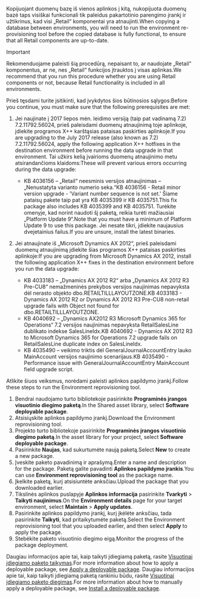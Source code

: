 <span data-ttu-id="b61b7-101">Kopijuojant duomenų bazę iš vienos aplinkos į kitą, nukopijuota duomenų bazė taps visiškai funkcionali tik paleidus pakartotinio parengimo įrankį ir užtikrinus, kad visi „Retail“ komponentai yra atnaujinti.</span><span class="sxs-lookup"><span data-stu-id="b61b7-101">When copying a database between environments, you will need to run the environment re-provisioning tool before the copied database is fully functional, to ensure that all Retail components are up-to-date.</span></span>

> [!IMPORTANT]
> <span data-ttu-id="b61b7-102">Rekomenduojame paleisti šią procedūrą, nepaisant to, ar naudojate „Retail“ komponentus, ar ne, nes „Retail“ funkcijos įtrauktos į visas aplinkas.</span><span class="sxs-lookup"><span data-stu-id="b61b7-102">We recommend that you run this procedure whether you are using Retail components or not, because Retail functionality is included in all environments.</span></span> 

<span data-ttu-id="b61b7-103">Prieš tęsdami turite įsitikinti, kad įvykdytos šios būtinosios sąlygos:</span><span class="sxs-lookup"><span data-stu-id="b61b7-103">Before you continue, you must make sure that the following prerequisites are met:</span></span>
1. <span data-ttu-id="b61b7-104">Jei naujinate į 2017 liepos mėn. leidimo versiją (taip pat vadinamą 7.2) 7.2.11792.56024, prieš paleisdami duomenų atnaujinimą toje aplinkoje, įdiekite programos X++ karštąsias pataisas paskirties aplinkoje.</span><span class="sxs-lookup"><span data-stu-id="b61b7-104">If you are upgrading to the July 2017 release (also known as 7.2) 7.2.11792.56024, apply the following application X++ hotfixes in the destination environment before running the data upgrade in that environment.</span></span> <span data-ttu-id="b61b7-105">Tai užkirs kelią įvairioms duomenų atnaujinimo metu atsirandančioms klaidoms:</span><span class="sxs-lookup"><span data-stu-id="b61b7-105">These will prevent various errors occurring during the data upgrade:</span></span>

    - <span data-ttu-id="b61b7-106">KB 4036156 – „Retail“ neesminis versijos atnaujinimas – „Nenustatyta varianto numerio seka.“</span><span class="sxs-lookup"><span data-stu-id="b61b7-106">KB 4036156 - Retail minor version upgrade - 'Variant number sequence is not set.'</span></span> <span data-ttu-id="b61b7-107">Šiame pataisų pakete taip pat yra KB 4035399 ir KB 4035751.</span><span class="sxs-lookup"><span data-stu-id="b61b7-107">This fix package also includes KB 4035399 and KB 4035751.</span></span> <span data-ttu-id="b61b7-108">Turėkite omenyje, kad norint naudoti šį paketą, reikia turėti mažiausiai „Platform Update 9“.</span><span class="sxs-lookup"><span data-stu-id="b61b7-108">Note that you must have a minimum of Platform Update 9 to use this package.</span></span> <span data-ttu-id="b61b7-109">Jei nesate tikri, įdiekite naujausius dvejetainius failus.</span><span class="sxs-lookup"><span data-stu-id="b61b7-109">If you are unsure, install the latest binaries.</span></span>
    
2. <span data-ttu-id="b61b7-110">Jei atnaujinate iš „Microsoft Dynamics AX 2012“, prieš paleisdami duomenų atnaujinimą įdiekite šias programos X++ pataisas paskirties aplinkoje:</span><span class="sxs-lookup"><span data-stu-id="b61b7-110">If you are upgrading from Microsoft Dynamics AX 2012, install the following application X++ fixes in the destination environment before you run the data upgrade:</span></span>
    - <span data-ttu-id="b61b7-111">KB 4033183 – „Dynamics AX 2012 R2“ arba „Dynamics AX 2012 R3 Pre-CU8“ nemažmeninės prekybos versijos naujinimas nepavyksta dėl nerasto objekto dbo.RETAILTILLLAYOUTZONE.</span><span class="sxs-lookup"><span data-stu-id="b61b7-111">KB 4033183 - Dynamics AX 2012 R2 or Dynamics AX 2012 R3 Pre-CU8 non-retail upgrade fails with Object not found for dbo.RETAILTILLLAYOUTZONE.</span></span>
    - <span data-ttu-id="b61b7-112">KB 4040692 – „Dynamics AX2012 R3 Microsoft Dynamics 365 for Operations“ 7.2 versijos naujinimas nepavyksta RetailSalesLine dublikato indekse SalesLineIdx.</span><span class="sxs-lookup"><span data-stu-id="b61b7-112">KB 4040692 - Dynamics AX 2012 R3 to Microsoft Dynamics 365 for Operations 7.2 upgrade fails on RetailSalesLine duplicate index on SalesLineIdx.</span></span>
    - <span data-ttu-id="b61b7-113">KB 4035490 – veikimo triktis dėl GeneralJournalAccountEntry lauko MainAccount versijos naujinimo scenarijaus.</span><span class="sxs-lookup"><span data-stu-id="b61b7-113">KB 4035490 - Performance issue with GeneralJournalAccountEntry MainAccount field upgrade script.</span></span>


<span data-ttu-id="b61b7-114">Atlikite šiuos veiksmus, norėdami paleisti aplinkos papildymo įrankį.</span><span class="sxs-lookup"><span data-stu-id="b61b7-114">Follow these steps to run the Environment reprovisioning tool.</span></span>

1. <span data-ttu-id="b61b7-115">Bendrai naudojamo turto bibliotekoje pasirinkite **Programinės įrangos visuotinio diegimo paketą**.</span><span class="sxs-lookup"><span data-stu-id="b61b7-115">In the Shared asset library, select **Software deployable package**.</span></span>
2. <span data-ttu-id="b61b7-116">Atsisiųskite aplinkos papildymo įrankį.</span><span class="sxs-lookup"><span data-stu-id="b61b7-116">Download the Environment reprovisioning tool.</span></span>
3. <span data-ttu-id="b61b7-117">Projekto turto bibliotekoje pasirinkite **Programinės įrangos visuotinio diegimo paketą**.</span><span class="sxs-lookup"><span data-stu-id="b61b7-117">In the asset library for your project, select **Software deployable package**.</span></span>
4. <span data-ttu-id="b61b7-118">Pasirinkite **Naujas**, kad sukurtumėte naują paketą.</span><span class="sxs-lookup"><span data-stu-id="b61b7-118">Select **New** to create a new package.</span></span>
5. <span data-ttu-id="b61b7-119">Įveskite paketo pavadinimą ir aprašymą.</span><span class="sxs-lookup"><span data-stu-id="b61b7-119">Enter a name and description for the package.</span></span> <span data-ttu-id="b61b7-120">Paketą galite pavadinti **Aplinkos papildymo įrankis**.</span><span class="sxs-lookup"><span data-stu-id="b61b7-120">You can use **Environment reprovisioning tool** as the package name.</span></span>
6. <span data-ttu-id="b61b7-121">Įkelkite paketą, kurį atsisiuntėte anksčiau.</span><span class="sxs-lookup"><span data-stu-id="b61b7-121">Upload the package that you downloaded earlier.</span></span>
7. <span data-ttu-id="b61b7-122">Tikslinės aplinkos puslapyje **Aplinkos informacija** pasirinkite **Tvarkyti** > **Taikyti naujinimus**.</span><span class="sxs-lookup"><span data-stu-id="b61b7-122">On the **Environment details** page for your target environment, select **Maintain** > **Apply updates**.</span></span>
8. <span data-ttu-id="b61b7-123">Pasirinkite aplinkos papildymo įrankį, kurį įkėlėte anksčiau, tada pasirinkite **Taikyti**, kad pritaikytumėte paketą.</span><span class="sxs-lookup"><span data-stu-id="b61b7-123">Select the Environment reprovisioning tool that you uploaded earlier, and then select **Apply** to apply the package.</span></span>
9. <span data-ttu-id="b61b7-124">Stebėkite paketo visuotinio diegimo eigą.</span><span class="sxs-lookup"><span data-stu-id="b61b7-124">Monitor the progress of the package deployment.</span></span> 

<span data-ttu-id="b61b7-125">Daugiau informacijos apie tai, kaip taikyti įdiegiamą paketą, rasite [Visuotinai įdiegiamo paketo taikymas](../deployment/create-apply-deployable-package.md).</span><span class="sxs-lookup"><span data-stu-id="b61b7-125">For more information about how to apply a deployable package, see [Apply a deployable package](../deployment/create-apply-deployable-package.md).</span></span> <span data-ttu-id="b61b7-126">Daugiau informacijos apie tai, kaip taikyti įdiegiamą paketą rankiniu būdu, rasite [Visuotinai įdiegiamo paketo diegimas](../deployment/install-deployable-package.md).</span><span class="sxs-lookup"><span data-stu-id="b61b7-126">For more information about how to manually apply a deployable package, see [Install a deployable package](../deployment/install-deployable-package.md).</span></span>
